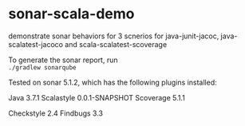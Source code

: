 # sonar-scala-demo
demonstrate sonar behaviors for 3 scnerios for java-junit-jacoc, java-scalatest-jacoco and scala-scalatest-scoverage 
  
To generate the sonar report, run  
`./gradlew sonarqube`  
    
Tested on sonar 5.1.2, which has the following plugins installed:

Java 3.7.1
Scalastyle 0.0.1-SNAPSHOT
Scoverage 5.1.1

Checkstyle 2.4
Findbugs 3.3






